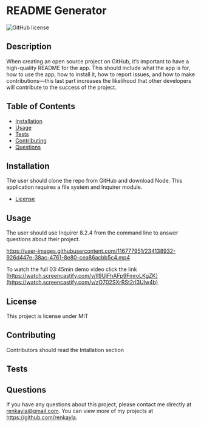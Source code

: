 # README Generator
  ![GitHub license](https://img.shields.io/badge/license-MIT-blue.svg)

  ## Description
  
  When creating an open source project on GitHub, it’s important to have a high-quality README for the app. This should include what the app is for, how to use the app, how to install it, how to report issues, and how to make contributions—this last part increases the likelihood that other developers will contribute to the success of the project.
  
  ## Table of Contents
  
  - [Installation](#installation)
  - [Usage](#usage)
  - [Tests](#tests)
  - [Contributing](#contributing)
  - [Questions](#questions)

  ## Installation 
  
  The user should clone the repo from GitHub and download Node. This application requires a file system and Inquirer module.
  - [License](#license)

  ## Usage
  
  The user should use Inquirer 8.2.4 from the command line to answer questions about their project.
  
  https://user-images.githubusercontent.com/116777951/234138932-926d447e-38ac-4761-8e80-cea86acbb5c4.mp4
  
  
  To watch the full 03:45min demo video click the link  
  [https://watch.screencastify.com/v/Il9UjFhAFp9FmroLKgZK](https://watch.screencastify.com/v/zO702SXrRSt2rl3Ulw4b)

  ## License

  This project is license under MIT

  ## Contributing

  Contributors should read the Intallation section

  ## Tests

 

  ## Questions

  If you have any questions about this project, please contact me directly at renkayla@gmail.com. You can view more of my projects at https://github.com/renkayla.
